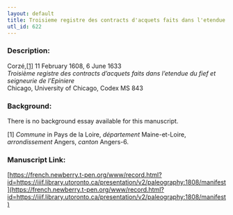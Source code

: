 ```yaml
---
layout: default
title: Troisieme registre des contracts d'acquets faits dans l'etendue du fief et seigneurie de l'Epiniere
utl_id: 622
---
```


### Description:

Corzé,<a id="_ftnref1">[[1]](#_ftn1)</a> 11 February 1608, 6 June 1633<br>
_Troisième registre des contracts d’acquets faits dans l’etendue du fief et seigneurie de l’Epiniere_<br>
Chicago, University of Chicago, Codex MS 843

### Background:

There is no background essay available for this manuscript.

<a id="_ftn1">[1]</a> _Commune_ in Pays de la Loire, _département_ Maine-et-Loire, _arrondissement_ Angers, _canton_ Angers-6. 

### Manuscript Link:

[https://french.newberry.t-pen.org/www/record.html?id=https://iiif.library.utoronto.ca/presentation/v2/paleography:1808/manifest](https://french.newberry.t-pen.org/www/record.html?id=https://iiif.library.utoronto.ca/presentation/v2/paleography:1808/manifest)
